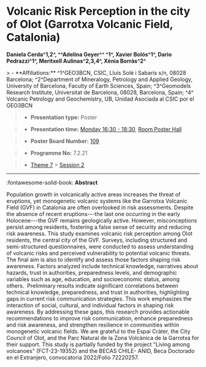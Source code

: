 # Volcanic Risk Perception in the city of Olot (Garrotxa Volcanic Field, Catalonia)

**Daniela Cerda^1,2^, ^^Adelina Geyer^^ ^1^, Xavier Bolós^1^, Dario Pedrazzi^1^, Meritxell Aulinas^2,3,4^, Xènia Borràs^2^**

<!-- more -->> - **Affiliations:** ^1^GEO3BCN, CSIC, Lluís Solé i Sabarís s/n, 08028 Barcelona; ^2^Department of Mineralogy, Petrology and Applied Geology, University of Barcelona, Faculty of Earth Sciences, Spain; ^3^Geomodels Research Institute, Universitat de Barcelona, 08028, Barcelona, Spain; ^4^ Volcanic Petrology and Geochemistry, UB, Unidad Asociada al CSIC por el GEO3BCN 

> - **Presentation type:** Poster

> - **Presentation time:** [Monday 16:30 - 18:30](../sessions_comparison.md#__tabbed_1_6), [Room Poster Hall](../maps_venue.md#__tabbed_1_1)

> - **Poster Board Number:** [109](../map_poster_boards.md#monday)

> - **Programme No:** 7.2.21

> - [Theme 7](../theme7.md) > [Session 2](../sessions/session-7-2.md)

--- 

:fontawesome-solid-book: **Abstract**

Population growth in volcanically active areas increases the threat of eruptions, yet monogenetic volcanic systems like the Garrotxa Volcanic Field (GVF) in Catalonia are often overlooked in risk assessments. Despite the absence of recent eruptions---the last one occurring in the early Holocene---the GVF remains geologically active. However, misconceptions persist among residents, fostering a false sense of security and reducing risk awareness.
This study examines volcanic risk perception among Olot residents, the central city of the GVF. Surveys, including structured and semi-structured questionnaires, were conducted to assess understanding of volcanic risks and perceived vulnerability to potential volcanic threats. The final aim is also to identify and assess those factors shaping risk awareness. Factors analyzed include technical knowledge, narratives about hazards, trust in authorities, preparedness levels, and demographic variables such as age, education, and socioeconomic status, among others. 
Preliminary results indicate significant correlations between technical knowledge, preparedness, and trust in authorities, highlighting gaps in current risk communication strategies. This work emphasizes the interaction of social, cultural, and individual factors in shaping risk awareness. By addressing these gaps, this research provides actionable recommendations to improve risk communication, enhance preparedness and risk awareness, and strengthen resilience in communities within monogenetic volcanic fields.
We are grateful to the Espai Cràter, the City Council of Olot, and the Parc Natural de la Zona Volcànica de la Garrotxa for their support. This study is partially funded by the project "Living among volcanoes" (FCT-23-19352) and the BECAS CHILE- ANID, Beca Doctorado en el Extranjero, convocatoria 2022/Folio 72220257.


